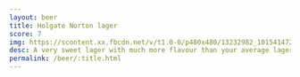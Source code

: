 ```yaml
---
layout: beer
title: Holgate Norton lager
score: 7
img: https://scontent.xx.fbcdn.net/v/t1.0-0/p480x480/13232982_10154147274688745_9124860390189621549_n.jpg?oh=b718b194d5c312b328105c5831fae187&oe=58857637
desc: A very sweet lager with much more flavour than your average lager
permalink: /beer/:title.html
---
```

